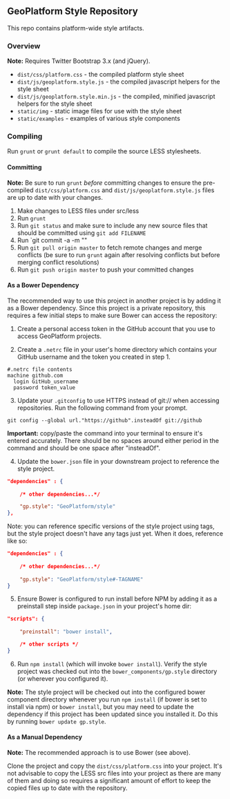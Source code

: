 ## GeoPlatform Style Repository

This repo contains platform-wide style artifacts.  

### Overview

**Note:** Requires Twitter Bootstrap 3.x (and jQuery).


+ `dist/css/platform.css` - the compiled platform style sheet
+ `dist/js/geoplatform.style.js` - the compiled javascript helpers for the style sheet
+ `dist/js/geoplatform.style.min.js` - the compiled, minified javascript helpers for the style sheet
+ `static/img` - static image files for use with the style sheet
+ `static/examples` - examples of various style components


### Compiling
Run `grunt` or `grunt default` to compile the source LESS stylesheets.

#### Committing
**Note:** Be sure to run `grunt` *before* committing changes to ensure the pre-compiled `dist/css/platform.css` and `dist/js/geoplatform.style.js` files are up to date with your changes.

1. Make changes to LESS files under src/less
2. Run `grunt`
3. Run `git status` and make sure to include any new source files that should be committed using `git add FILENAME`
4. Run `git commit -a -m "<YOUR COMMIT MESSAGE>"
5. Run `git pull origin master` to fetch remote changes and merge conflicts (be sure to run `grunt` again after resolving conflicts but before merging conflict resolutions)
6. Run `git push origin master` to push your committed changes


#### As a Bower Dependency

The recommended way to use this project in another project is by adding it as a Bower dependency. Since this project is a private repository, this requires a few initial steps to make sure Bower can access the repository:

1. Create a personal access token in the GitHub account that you use to access GeoPlatform projects.

2. Create a `.netrc` file in your user's home directory which contains your GitHub username and the token you created in step 1. 

```
#.netrc file contents
machine github.com
  login GitHub_username
  password token_value
```

3. Update your `.gitconfig` to use HTTPS instead of git:// when accessing repositories. Run the following command from your prompt.

`git config --global url."https://github".insteadOf git://github`

**Important:** copy/paste the command into your terminal to ensure it's entered accurately. There should be no spaces around either period in the command and should be one space after "insteadOf".

4. Update the `bower.json` file in your downstream project to reference the style project.

```json
"dependencies" : {
    
    /* other dependencies...*/

    "gp.style": "GeoPlatform/style"
},
```

Note: you can reference specific versions of the style project using tags, but the style project doesn't have any tags just yet.  When it does, reference like so:

```json
"dependencies" : {
    
    /* other dependencies...*/
    
    "gp.style": "GeoPlatform/style#-TAGNAME"
}
```


5. Ensure Bower is configured to run install before NPM by adding it as a preinstall step inside `package.json` in your project's home dir:

```json
"scripts": {
    
    "preinstall": "bower install",

    /* other scripts */        
}
```

6. Run `npm install` (which will invoke `bower install`).  Verify the style project was checked out into the `bower_components/gp.style` directory (or wherever you configured it).


**Note:** The style project will be checked out into the configured bower component directory whenever you run `npm install` (if bower is set to install via npm) or `bower install`, but you may need to update the dependency if this project has been updated since you installed it. Do this by running `bower update gp.style`.



#### As a Manual Dependency

**Note:** The recommended approach is to use Bower (see above).  

Clone the project and copy the `dist/css/platform.css` into your project.  It's not advisable to copy the LESS src files into your project as there are many of them and doing so requires a significant amount of effort to keep the copied files up to date with the repository.
